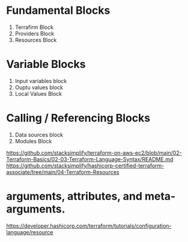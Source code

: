 
# Fundamental Blocks

1. Terrafirm Block
2. Providers Block
3. Resources Block

# Variable Blocks

1. Input variables block
2. Ouptu values block
3. Local Values Block

# Calling / Referencing Blocks

1. Data sources block
2. Modules Block

https://github.com/stacksimplify/terraform-on-aws-ec2/blob/main/02-Terraform-Basics/02-03-Terraform-Language-Syntax/README.md
https://github.com/stacksimplify/hashicorp-certified-terraform-associate/tree/main/04-Terraform-Resources

# arguments, attributes, and meta-arguments.
https://developer.hashicorp.com/terraform/tutorials/configuration-language/resource